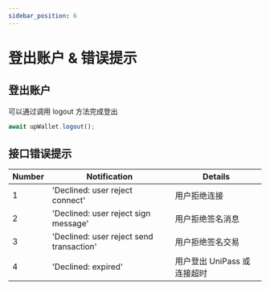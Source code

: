 ```yaml
---
sidebar_position: 6
---
```


# 登出账户 & 错误提示

## 登出账户

可以通过调用 logout 方法完成登出

```ts
await upWallet.logout();
```
## 接口错误提示

| Number | Notification                             | Details                     |
| ------ | ---------------------------------------- | --------------------------- |
| 1      | 'Declined: user reject connect'          | 用户拒绝连接                |
| 2      | 'Declined: user reject sign message'     | 用户拒绝签名消息            |
| 3      | 'Declined: user reject send transaction' | 用户拒绝签名交易            |
| 4      | 'Declined: expired'                      | 用户登出 UniPass 或连接超时 |